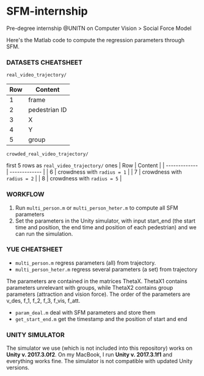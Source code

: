 # SFM-internship
Pre-degree internship @UNITN on Computer Vision > Social Force Model

Here's the Matlab code to compute the regression parameters through SFM.

### DATASETS CHEATSHEET
`real_video_trajectory/`

| Row           | Content       |
| ------------- | ------------- |
| 1             | frame         |
| 2             | pedestrian ID |
| 3             | X             |
| 4             | Y             |
| 5             | group         |

`crowded_real_video_trajectory/`

first 5 rows as `real_video_trajectory/` ones
| Row           | Content                       |
| ------------- | -------------                 |
| 6             | crowdness with `radius = 1`   |
| 7             | crowdness with `radius = 2`   |
| 8             | crowdness with `radius = 5`   |


### WORKFLOW
1. Run `multi_person.m` or `multi_person_heter.m` to compute all SFM parameters
2. Set the parameters in the Unity simulator, with input start_end (the start time and position, the end time and position of each pedestrian) and we can run the simulation.

### YUE CHEATSHEET
* `multi_person.m` regress parameters (all) from trajectory.
* `multi_person_heter.m` regress several parameters (a set) from trajectory

The parameters are contained in the matrices ThetaX. ThetaX1 contains parameters unrelevant with groups, while ThetaX2 contains group parameters (attraction and vision force). The order of the parameters are v_des, f_1, f_2, f_3, f_vis, f_att.

* `param_deal.m` deal with SFM parameters and store them
* `get_start_end.m` get the timestamp and the position of start and end

### UNITY SIMULATOR
The simulator we use (which is not included into this repository) works on **Unity v. 2017.3.0f2**. On my MacBook, I run **Unity v. 2017.3.1f1** and everything works fine. The simulator is not compatible with updated Unity versions.